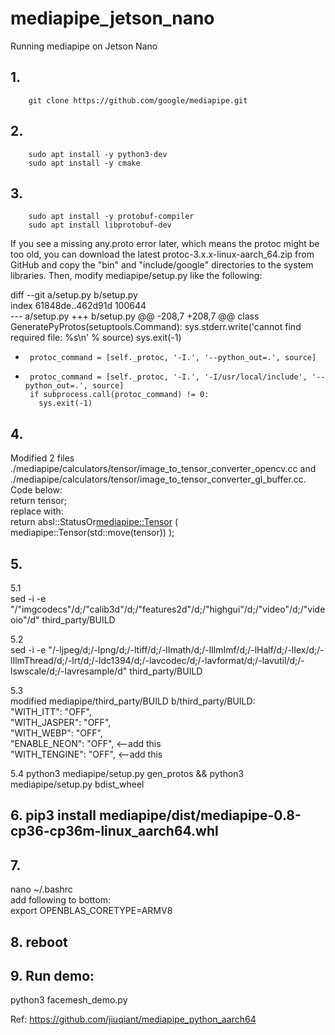 # mediapipe_jetson_nano
Running mediapipe on Jetson Nano

## 1.
        git clone https://github.com/google/mediapipe.git

## 2.
        sudo apt install -y python3-dev
        sudo apt install -y cmake


## 3.
        sudo apt install -y protobuf-compiler
        sudo apt install libprotobuf-dev  

If you see a missing any.proto error later, which means the protoc might be too old, you can download the latest protoc-3.x.x-linux-aarch_64.zip from GitHub and copy the "bin" and "include/google" directories to the system libraries. Then, modify mediapipe/setup.py like the following:  

diff --git a/setup.py b/setup.py  
index 61848de..462d91d 100644  
--- a/setup.py
+++ b/setup.py
@@ -208,7 +208,7 @@ class GeneratePyProtos(setuptools.Command):
         sys.stderr.write('cannot find required file: %s\n' % source)
         sys.exit(-1)

-      protoc_command = [self._protoc, '-I.', '--python_out=.', source]  
+      protoc_command = [self._protoc, '-I.', '-I/usr/local/include', '--python_out=.', source]  
       if subprocess.call(protoc_command) != 0:
         sys.exit(-1)

## 4.  


Modified 2 files 
./mediapipe/calculators/tensor/image_to_tensor_converter_opencv.cc and ./mediapipe/calculators/tensor/image_to_tensor_converter_gl_buffer.cc. Code below:  
          return tensor;  
replace with:  
          return absl::StatusOr<mediapipe::Tensor> ( mediapipe::Tensor(std::move(tensor)) );  


## 5.  

5.1   
sed -i -e "/\"imgcodecs\"/d;/\"calib3d\"/d;/\"features2d\"/d;/\"highgui\"/d;/\"video\"/d;/\"videoio\"/d" third_party/BUILD  

5.2  
sed -i -e "/-ljpeg/d;/-lpng/d;/-ltiff/d;/-lImath/d;/-lIlmImf/d;/-lHalf/d;/-lIex/d;/-lIlmThread/d;/-lrt/d;/-ldc1394/d;/-lavcodec/d;/-lavformat/d;/-lavutil/d;/-lswscale/d;/-lavresample/d" third_party/BUILD  

5.3  
modified mediapipe/third_party/BUILD b/third_party/BUILD:    
   "WITH_ITT": "OFF",   
   "WITH_JASPER": "OFF",    
   "WITH_WEBP": "OFF",    
   "ENABLE_NEON": "OFF",  <--add this      
   "WITH_TENGINE": "OFF",  <--add this    

5.4
python3 mediapipe/setup.py gen_protos && python3 mediapipe/setup.py bdist_wheel  


## 6. pip3 install mediapipe/dist/mediapipe-0.8-cp36-cp36m-linux_aarch64.whl

## 7. 
nano ~/.bashrc  
add following to bottom:  
export OPENBLAS_CORETYPE=ARMV8

## 8. reboot

## 9. Run demo:
python3 facemesh_demo.py



Ref: https://github.com/jiuqiant/mediapipe_python_aarch64
